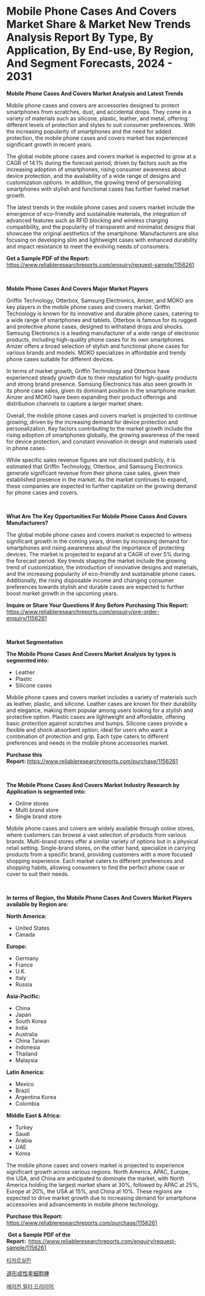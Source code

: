 <p><h1>Mobile Phone Cases And Covers Market Share & Market New Trends Analysis Report By Type, By Application, By End-use, By Region, And Segment Forecasts, 2024 - 2031</h1></p><p><strong>Mobile Phone Cases And Covers Market Analysis and Latest Trends</strong></p>
<p><p>Mobile phone cases and covers are accessories designed to protect smartphones from scratches, dust, and accidental drops. They come in a variety of materials such as silicone, plastic, leather, and metal, offering different levels of protection and styles to suit consumer preferences. With the increasing popularity of smartphones and the need for added protection, the mobile phone cases and covers market has experienced significant growth in recent years.</p><p>The global mobile phone cases and covers market is expected to grow at a CAGR of 14.1% during the forecast period, driven by factors such as the increasing adoption of smartphones, rising consumer awareness about device protection, and the availability of a wide range of designs and customization options. In addition, the growing trend of personalizing smartphones with stylish and functional cases has further fueled market growth.</p><p>The latest trends in the mobile phone cases and covers market include the emergence of eco-friendly and sustainable materials, the integration of advanced features such as RFID blocking and wireless charging compatibility, and the popularity of transparent and minimalist designs that showcase the original aesthetics of the smartphone. Manufacturers are also focusing on developing slim and lightweight cases with enhanced durability and impact resistance to meet the evolving needs of consumers.</p></p>
<p><strong>Get a Sample PDF of the Report:&nbsp;</strong> <a href="https://www.reliableresearchreports.com/enquiry/request-sample/1156261">https://www.reliableresearchreports.com/enquiry/request-sample/1156261</a></p>
<p>&nbsp;</p>
<p><strong>Mobile Phone Cases And Covers Major Market Players</strong></p>
<p><p>Griffin Technology, Otterbox, Samsung Electronics, Amzer, and MOKO are key players in the mobile phone cases and covers market. Griffin Technology is known for its innovative and durable phone cases, catering to a wide range of smartphones and tablets. Otterbox is famous for its rugged and protective phone cases, designed to withstand drops and shocks. Samsung Electronics is a leading manufacturer of a wide range of electronic products, including high-quality phone cases for its own smartphones. Amzer offers a broad selection of stylish and functional phone cases for various brands and models. MOKO specializes in affordable and trendy phone cases suitable for different devices.</p><p>In terms of market growth, Griffin Technology and Otterbox have experienced steady growth due to their reputation for high-quality products and strong brand presence. Samsung Electronics has also seen growth in its phone case sales, given its dominant position in the smartphone market. Amzer and MOKO have been expanding their product offerings and distribution channels to capture a larger market share.</p><p>Overall, the mobile phone cases and covers market is projected to continue growing, driven by the increasing demand for device protection and personalization. Key factors contributing to the market growth include the rising adoption of smartphones globally, the growing awareness of the need for device protection, and constant innovation in design and materials used in phone cases.</p><p>While specific sales revenue figures are not disclosed publicly, it is estimated that Griffin Technology, Otterbox, and Samsung Electronics generate significant revenue from their phone case sales, given their established presence in the market. As the market continues to expand, these companies are expected to further capitalize on the growing demand for phone cases and covers.</p></p>
<p>&nbsp;</p>
<p><strong>What Are The Key Opportunities For Mobile Phone Cases And Covers Manufacturers?</strong></p>
<p><p>The global mobile phone cases and covers market is expected to witness significant growth in the coming years, driven by increasing demand for smartphones and rising awareness about the importance of protecting devices. The market is projected to expand at a CAGR of over 5% during the forecast period. Key trends shaping the market include the growing trend of customization, the introduction of innovative designs and materials, and the increasing popularity of eco-friendly and sustainable phone cases. Additionally, the rising disposable income and changing consumer preferences towards stylish and durable cases are expected to further boost market growth in the upcoming years.</p></p>
<p><strong>Inquire or Share Your Questions If Any Before Purchasing This Report:</strong> <a href="https://www.reliableresearchreports.com/enquiry/pre-order-enquiry/1156261">https://www.reliableresearchreports.com/enquiry/pre-order-enquiry/1156261</a></p>
<p>&nbsp;</p>
<p><strong>Market Segmentation</strong></p>
<p><strong>The Mobile Phone Cases And Covers Market Analysis by types is segmented into:</strong></p>
<p><ul><li>Leather</li><li>Plastic</li><li>Silicone cases</li></ul></p>
<p><p>Mobile phone cases and covers market includes a variety of materials such as leather, plastic, and silicone. Leather cases are known for their durability and elegance, making them popular among users looking for a stylish and protective option. Plastic cases are lightweight and affordable, offering basic protection against scratches and bumps. Silicone cases provide a flexible and shock-absorbent option, ideal for users who want a combination of protection and grip. Each type caters to different preferences and needs in the mobile phone accessories market.</p></p>
<p><strong>Purchase this Report:&nbsp;</strong><a href="https://www.reliableresearchreports.com/purchase/1156261">https://www.reliableresearchreports.com/purchase/1156261</a></p>
<p>&nbsp;</p>
<p><strong>The Mobile Phone Cases And Covers Market Industry Research by Application is segmented into:</strong></p>
<p><ul><li>Online stores</li><li>Multi brand store</li><li>Single brand store</li></ul></p>
<p><p>Mobile phone cases and covers are widely available through online stores, where customers can browse a vast selection of products from various brands. Multi-brand stores offer a similar variety of options but in a physical retail setting. Single-brand stores, on the other hand, specialize in carrying products from a specific brand, providing customers with a more focused shopping experience. Each market caters to different preferences and shopping habits, allowing consumers to find the perfect phone case or cover to suit their needs.</p></p>
<p>&nbsp;</p>
<p><strong>In terms of Region, the Mobile Phone Cases And Covers Market Players available by Region are:</strong></p>
<p>
    <p> <strong> North America: </strong>
        <ul>
            <li>United States</li>
            <li>Canada</li>
        </ul>
        </p> 
    <p> <strong> Europe: </strong>
        <ul>
            <li>Germany</li>
            <li>France</li>
            <li>U.K.</li>
            <li>Italy</li>
            <li>Russia</li>
        </ul>
        </p> 
    <p> <strong> Asia-Pacific: </strong>
        <ul>
            <li>China</li>
            <li>Japan</li>
            <li>South Korea</li>
            <li>India</li>
            <li>Australia</li>
            <li>China Taiwan</li>
            <li>Indonesia</li>
            <li>Thailand</li>
            <li>Malaysia</li>
        </ul>
        </p> 
    <p> <strong> Latin America: </strong>
        <ul>
            <li>Mexico</li>
            <li>Brazil</li>
            <li>Argentina Korea</li>
            <li>Colombia</li>
        </ul>
        </p> 
    <p> <strong> Middle East & Africa: </strong>
        <ul>
            <li>Turkey</li>
            <li>Saudi</li>
            <li>Arabia</li>
            <li>UAE</li>
            <li>Korea</li>
        </ul>
    </p>
    </p>
<p><p>The mobile phone cases and covers market is projected to experience significant growth across various regions. North America, APAC, Europe, the USA, and China are anticipated to dominate the market, with North America holding the largest market share at 30%, followed by APAC at 25%, Europe at 20%, the USA at 15%, and China at 10%. These regions are expected to drive market growth due to increasing demand for smartphone accessories and advancements in mobile phone technology.</p></p>
<p><strong>Purchase this Report: </strong><a href="https://www.reliableresearchreports.com/purchase/1156261">https://www.reliableresearchreports.com/purchase/1156261</a></p>
<p>&nbsp;<strong>Get a Sample PDF of the Report:&nbsp;&nbsp;</strong><a href="https://www.reliableresearchreports.com/enquiry/request-sample/1156261">https://www.reliableresearchreports.com/enquiry/request-sample/1156261</a></p>
<p><strong></strong></p>
<p><p><a href="https://medium.com/@whitneymurphy1982/%ED%8B%B0%EC%B9%B4%EB%A5%B4%EC%8B%A4%EB%A6%B0-%EC%8B%9C%EC%9E%A5-%EB%8F%99%ED%96%A5-%EB%B0%8F-%EC%8B%9C%EC%9E%A5-%EB%B6%84%EC%84%9D%EC%9D%80-2024%EB%85%84%EB%B6%80%ED%84%B0-2031%EB%85%84%EA%B9%8C%EC%A7%80-%EC%98%88%EC%B8%A1%EB%90%A9%EB%8B%88%EB%8B%A4-f82436187bc9">티카르실린</a></p><p><a href="https://medium.com/@anabelavenport7854/%E3%82%A2%E3%83%8A%E3%83%97%E3%83%A9%E3%82%B9%E3%83%81%E3%83%83%E3%82%AF-%E3%82%A2%E3%82%B9%E3%83%88%E3%83%AD%E3%82%B5%E3%82%A4%E3%83%88%E3%83%BC%E3%83%9E%E5%B8%82%E5%A0%B4%E3%83%AC%E3%83%9D%E3%83%BC%E3%83%88%E3%81%AF-%E3%81%93%E3%81%AE%E5%B8%82%E5%A0%B4%E3%81%AE%E6%9C%80%E6%96%B0%E3%81%AE%E3%83%88%E3%83%AC%E3%83%B3%E3%83%89%E3%81%A8%E6%88%90%E9%95%B7%E6%A9%9F%E4%BC%9A%E3%82%92%E6%98%8E%E3%82%89%E3%81%8B%E3%81%AB%E3%81%97%E3%81%A6%E3%81%84%E3%81%BE%E3%81%99-2e24a192d430">退形成性星細胞腫</a></p><p><a href="https://medium.com/@maksymilianbaran1901/%EC%97%90%EC%96%B4%EC%BB%A8-%ED%95%84%ED%84%B0-%EB%93%9C%EB%9D%BC%EC%9D%B4%EC%96%B4-%EC%8B%9C%EC%9E%A5-%EC%8B%9C%EC%9E%A5-cagr-%EC%8B%9C%EC%9E%A5-%EB%8F%99%ED%96%A5-%EB%B0%8F-%EC%84%B1%EC%9E%A5-%EC%A0%84%EB%9E%B5%EC%97%90-%EB%8C%80%ED%95%9C-%ED%86%B5%EC%B0%B0%EB%A0%A5-e2862375ecb1">에어컨 필터 드라이어</a></p></p>
